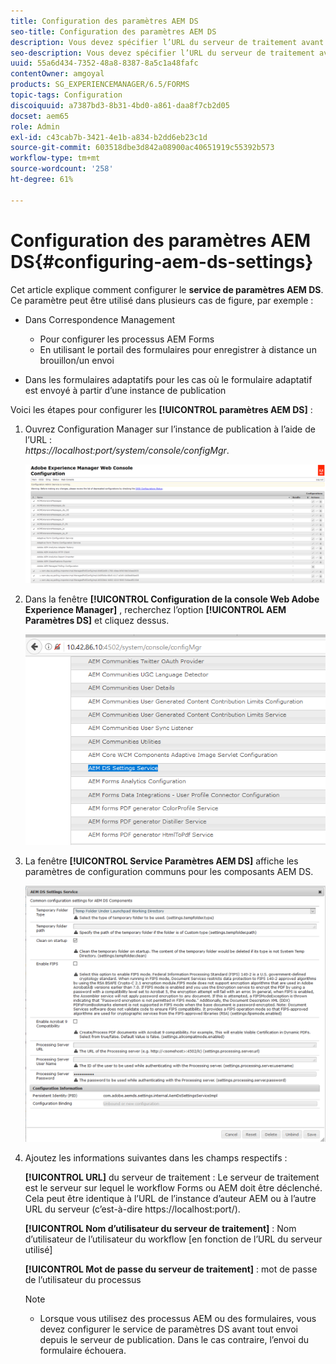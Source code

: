 ```yaml
---
title: Configuration des paramètres AEM DS
seo-title: Configuration des paramètres AEM DS
description: Vous devez spécifier l’URL du serveur de traitement avant d’envoyer un formulaire.
seo-description: Vous devez spécifier l’URL du serveur de traitement avant d’envoyer un formulaire.
uuid: 55a6d434-7352-48a8-8387-8a5c1a48fafc
contentOwner: amgoyal
products: SG_EXPERIENCEMANAGER/6.5/FORMS
topic-tags: Configuration
discoiquuid: a7387bd3-8b31-4bd0-a861-daa8f7cb2d05
docset: aem65
role: Admin
exl-id: c43cab7b-3421-4e1b-a834-b2dd6eb23c1d
source-git-commit: 603518dbe3d842a08900ac40651919c55392b573
workflow-type: tm+mt
source-wordcount: '258'
ht-degree: 61%

---
```


# Configuration des paramètres AEM DS{#configuring-aem-ds-settings}

Cet article explique comment configurer le **service de paramètres AEM DS**. Ce paramètre peut être utilisé dans plusieurs cas de figure, par exemple :

* Dans Correspondence Management

   * Pour configurer les processus AEM Forms
   * En utilisant le portail des formulaires pour enregistrer à distance un brouillon/un envoi

* Dans les formulaires adaptatifs pour les cas où le formulaire adaptatif est envoyé à partir d’une instance de publication

Voici les étapes pour configurer les **[!UICONTROL paramètres AEM DS]** :

1. Ouvrez Configuration Manager sur l’instance de publication à l’aide de l’URL :\
   *https://localhost:port/system/console/configMgr*.

   ![Configuration de la console Web AEM](assets/web_configuration_console_new.png)

1. Dans la fenêtre **[!UICONTROL Configuration de la console Web Adobe Experience Manager]** , recherchez l’option **[!UICONTROL AEM Paramètres DS]** et cliquez dessus.

   ![Paramètres DS](assets/ds_settings_new.png)

1. La fenêtre **[!UICONTROL Service Paramètres AEM DS]** affiche les paramètres de configuration communs pour les composants AEM DS.

   ![Service de paramètres DS](assets/ds_settings_service_new.png)

1. Ajoutez les informations suivantes dans les champs respectifs :

   **[!UICONTROL URL]** du serveur de traitement : Le serveur de traitement est le serveur sur lequel le workflow Forms ou AEM doit être déclenché. Cela peut être identique à l’URL de l’instance d’auteur AEM ou à l’autre URL du serveur (c’est-à-dire https://localhost:port/).

   **[!UICONTROL Nom d’utilisateur du serveur de traitement]** : Nom d’utilisateur de l’utilisateur du workflow  [en fonction de l’URL du serveur utilisé]

   **[!UICONTROL Mot de passe du serveur de traitement]** : mot de passe de l’utilisateur du processus

   >[!NOTE]
   >
   >
   >    
   >    
   >    * Lorsque vous utilisez des processus AEM ou des formulaires, vous devez configurer le service de paramètres DS avant tout envoi depuis le serveur de publication. Dans le cas contraire, l’envoi du formulaire échouera.



